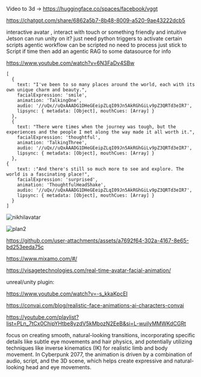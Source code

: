 Video to 3d -> https://huggingface.co/spaces/facebook/vggt

https://chatgpt.com/share/6862a5b7-8b48-8009-a520-9ae43222dcb5

interactive avatar , interact with touch or something
friendly and intuitive
Jetson can run unity on it?
just need python triggers to activate certain scripts
agentic workflow can be scripted no need to process just stick to Script 
if time then add an agentic RAG to some datasource for info

https://www.youtube.com/watch?v=6N3FaDv4SBw
```
[
  {
    text: "I've been to so many places around the world, each with its own unique charm and beauty.",
    facialExpression: 'smile',
    animation: 'TalkingOne',
    audio: '//uQx//uQxAAADG1DHeGEeipZLqI09Jn5AkRGhGiLv9pZ3QRTd3eIR7',
    lipsync: { metadata: [Object], mouthCues: [Array] }
  },
  {
    text: "There were times when the journey was tough, but the experiences and the people I met along the way made it all worth it.",
    facialExpression: 'thoughtful',
    animation: 'TalkingThree',
    audio: '//uQx//uQxAAADG1DHeGEeipZLqI09Jn5AkRGhGiLv9pZ3QRTd3eIR7',
    lipsync: { metadata: [Object], mouthCues: [Array] }
  },  
{
    text: :"And there's still so much more to see and explore. The world is a fascinating place!",
    facialExpression: 'surprised',
    animation: 'ThoughtfulHeadShake',
    audio: '//uQx//uQxAAADG1DHeGEeipZLqI09Jn5AkRGhGiLv9pZ3QRTd3eIR7',
    lipsync: { metadata: [Object], mouthCues: [Array] }
  }
]
```
![nikhilavatar](https://github.com/user-attachments/assets/ee9e8dc5-4d4e-45df-9016-f3ae145dd188)

![plan2](https://github.com/user-attachments/assets/6da6fbf0-2116-4b33-a325-fd089fa09bcc)


https://github.com/user-attachments/assets/a7692f64-302a-4167-8e65-bd253eeda75c



https://www.mixamo.com/#/

https://visagetechnologies.com/real-time-avatar-facial-animation/


unreal/unity plugin:

https://www.youtube.com/watch?v=-s_kkaKpcEI

https://convai.com/blog/realistic-face-animations-ai-characters-convai

https://youtube.com/playlist?list=PLn_7tCx0ChipYHtbe8yzdV5kMbozN2EeB&si=L-wuilyMMWKdCGRt

focus on creating smooth, natural-looking transitions, incorporating specific details like subtle eye movements and hair physics, and potentially utilizing techniques like inverse kinematics (IK) for realistic limb and body movement. In Cyberpunk 2077, the animation is driven by a combination of audio, script, and the 3D scene, which helps create expressive and natural-looking head and eye movements. 
